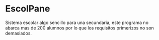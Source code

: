 # EscolPane
Sistema escolar algo sencillo para una secundaria, este programa no abarca mas de 200 alumnos por lo que los requisitos primerizos no son demasiados.
